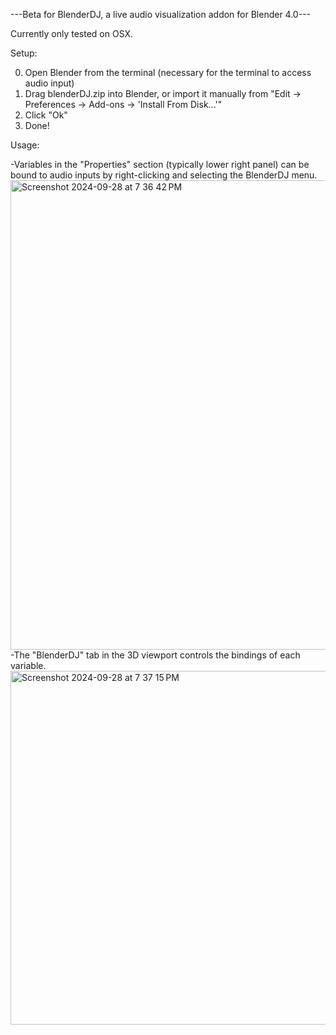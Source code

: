 ---Beta for BlenderDJ, a live audio visualization addon for Blender 4.0---

Currently only tested on OSX.

Setup:

  0. Open Blender from the terminal (necessary for the terminal to access audio input)
  1. Drag blenderDJ.zip into Blender, or import it manually from "Edit -> Preferences -> Add-ons -> 'Install From Disk...'"
  2. Click "Ok"
  3. Done!

Usage:

  -Variables in the "Properties" section (typically lower right panel) can be bound to audio inputs by right-clicking and selecting the BlenderDJ menu.
  <img width="751" alt="Screenshot 2024-09-28 at 7 36 42 PM" src="https://github.com/user-attachments/assets/82507498-0862-444a-991b-a46c9ded62a9">
  -The "BlenderDJ" tab in the 3D viewport controls the bindings of each variable.
  <img width="566" alt="Screenshot 2024-09-28 at 7 37 15 PM" src="https://github.com/user-attachments/assets/9192d9d6-f784-4303-84f4-74c536bc4519">
